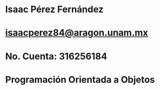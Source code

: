 # Isaac Pérez Fernández
# isaacperez84@aragon.unam.mx
#  No. Cuenta: 316256184
# Programación Orientada a Objetos
